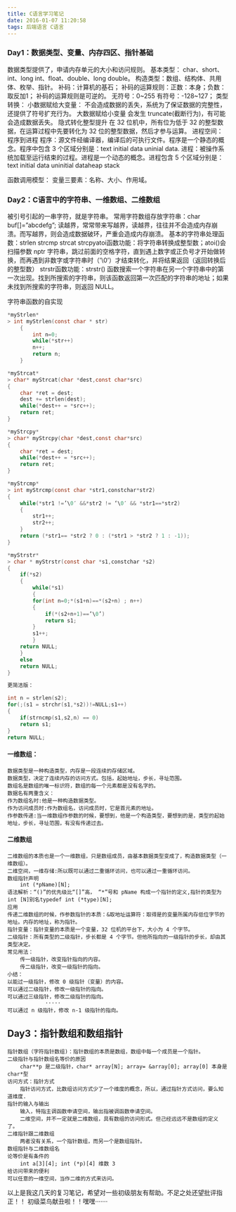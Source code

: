 ```yaml
---
title: C语言学习笔记
date: 2016-01-07 11:20:58
tags: 后端语言 C语言
---
```


### Day1：数据类型、变量、内存四区、指针基础
数据类型提供了，申请内存单元的大小和访问规则。
    基本类型： char、short、int、long int、float、double、long double。
    构造类型：数组、结构体、共用体、枚举、指针。
    补码：计算机的基石；
    补码的运算规则：正数：本身；负数：取反加1； 补码的运算规则是可逆的。
    无符号：0~255 有符号：-128~127；
    类型转换：
        小数据赋给大变量：
            不会造成数据的丢失，系统为了保证数据的完整性，还提供了符号扩充行为。
        大数据赋给小变量
            会发生 truncate(截断行为)，有可能会造成数据丢失。
        隐式转化整型提升
        在 32 位机中，所有位为低于 32 的整型数据，在运算过程中先要转化为 32 位的整型数据，然后才参与运算。
    进程空间：
        程序到进程
            程序：源文件经编译器，编译后的可执行文件。程序是一个静态的概念。程序中包含 3 个区域分别是：text initial data uninial data.
            进程：被操作系统加载至运行结束的过程。进程是一个动态的概念。进程包含 5 个区域分别是：text initial data uninitial dataheap stack

函数调用模型：
        变量三要素：名称、大小、作用域。
<!--more-->
### Day2：C语言中的字符串、一维数组、二维数组
被引号引起的一串字符，就是字符串。
常用字符数组存放字符串：char buf[]=”abcdefg”;
读越界，常常带来写越界，读越界，往往并不会造成内存崩溃。而写越界，则会造成数据破环，严重会造成内存崩溃。
基本的字符串处理函数：strlen strcmp strcat strcpyatoi函数功能：将字符串转换成整型数；atoi()会扫描参数 nptr 字符串，跳过前面的空格字符，直到遇上数字或正负号才开始做转换，而再遇到非数字或字符串时（’\0’）才结束转化，并将结果返回（返回转换后的整型数）
strstr函数功能：strstr() 函数搜索一个字符串在另一个字符串中的第一次出现。找到所搜索的字符串，则该函数返回第一次匹配的字符串的地址；如果未找到所搜索的字符串，则返回 NULL。

字符串函数的自实现
```C
*myStrlen*
> int myStrlen(const char * str)
    {
        int n=0;
        while(*str++)
        n++;
        return n;
    }

*myStrcat*
> char* myStrcat(char *dest,const char*src)
{
    char *ret = dest;
    dest += strlen(dest);
    while(*dest++ = *src++);
    return ret;
}

*myStrcpy*
> char* myStrcpy(char *dest,const char*src)
{
    char *ret = dest;
    while(*dest++ = *src++);
    return ret;
}

*myStrcmp*
> int myStrcmp(const char *str1,constchar*str2)
{
    while(*str1 !=’\0′ &&*str2 != ‘\0′ && *str1==*str2)
    {
        str1++;
        str2++;
    }
    return (*str1== *str2 ? 0 : (*str1 > *str2 ? 1 : -1));
}

*myStrstr*
> char * myStrstr(const char *s1,constchar *s2)
{
    if(*s2)
    {
        while(*s1)
        {
        for(int n=0;*(s1+n)==*(s2+n) ; n++)
        {
            if(*(s2+n+1)==’\0’)
            return s1;
        }
        s1++;
        }
    return NULL;
    }
    else
    return NULL;
}  

更简洁版：

int n = strlen(s2);
for(;(s1 = strchr(s1,*s2))!=NULL;s1++)
{
    if(strncmp(s1,s2,n) == 0)
    return s1;
}
return NULL;
```


#### 一维数组：
    数据类型是一种构造类型，内存是一段连续的存储区域。
    数据类型，决定了连续内存的访问方式。包括，起始地址，步长，寻址范围。
    数组名是数组的唯一标识符，数组的每一个元素都是没有名字的。
    数据名有两重含义：
    作为数组名时:他是一种构造数据类型。
    作为访问成员时:作为数组名，访问成员时，它是首元素的地址。
    作参数传递:当一维数组作参数的时候，要想到，他是一个构造类型，要想到的是，类型的起始地址，步长，寻址范围，有没有传递过去。
#### 二维数组
    二维数组的本质也是一个一维数组，只是数组成员，由基本数据类型变成了，构造数据类型（一维数组）。
    二维空间，一维存储:所以既可以通过二重循环访问，也可以通过一重循环访问。
    数组指针声明
        int (*pName)[N];
    语法解析：“()”的优先级比“[]”高， “*”号和 pName 构成一个指针的定义,指针的类型为 int [N]别名typedef int (*type)[N];
    应用
    传递二维数组的时候，作参数指针的本质：&取地址运算符：取得是的变量所属内存低位字节的地址。内存的地址，称为指针。
    指针变量：指针变量的本质是一个变量，32 位机的平台下，大小为 4 个字节。
    二级指针：所有类型的二级指针，步长都是 4 个字节。但他所指向的一级指针的步长，却由其类型决定。
    常见用法：
        传一级指针，改变指针指向的内容。
        传二级指针，改变一级指针的指向。
    小结：
    以能过一级指针，修改 0 级指针（变量）的内容。
    可以通过二级指针，修改一级指针的指向。
    可以通过三级指针，修改二级指针的指向。
                ·····
    可以通过 n 级指针，修改 n-1 级指针的指向。

## Day3：指针数组和数组指针
    指针数组（字符指针数组)：指针数组的本质是数组，数组中每一个成员是一个指针。
    二级指针与指针数组名等价的原因
        char**p 是二级指针，char* array[N]; array= &array[0]; array[0] 本身是 char*型
    访问方式：指针方式
        指针访问方式，比数组访问方式少了一个维度的概念，所以，通过指针方式访问，要么知道维度.
    指针的输入与输出
        输入，特指主调函数申请空间，输出指被调函数申请空间。
        二维空间，并不一定就是二维数组，具有数组的访问形式。但己经远远不是数组的定义了。
    二维指针跟二维数组
        两者没有关系，一个指针数组，而另一个是数组指针。
    数组指针与二维数组名
    论等价是有条件的
        int a[3][4]; int (*p)[4] 维数 3
    给访问带来的便利
    可以任意的一维空间，当作二维的方式来访问。

以上是我这几天的复习笔记，希望对一些初级朋友有帮助。不足之处还望批评指正！！
初级菜鸟献丑啦！！嘿嘿·······